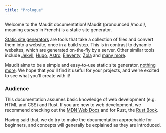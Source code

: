 ```yaml
---
title: "Prologue"
---
```


Welcome to the Maudit documentation! Maudit (pronounced /mo.di/, meaning _cursed_ in French) is a static site generator.

[Static site generators](https://en.wikipedia.org/wiki/Static_site_generator) are tools that take a collection of files and convert them into a website, once in a build step. This is in contrast to dynamic websites, which are generated on-the-fly by a server. Other similar tools include [Jekyll](https://jekyllrb.com), [Hugo](https://gohugo.io), [Astro](https://astro.build), [Eleventy](https://www.11ty.dev), [Zola](https://www.getzola.org) and [many more](https://jamstack.org/generators/).

Maudit aims to be a simple and easy-to-use static site generator, [nothing more](/docs/philosophy/). We hope that you'll find it useful for your projects, and we're excited to see what you'll create with it!

### Audience

This documentation assumes basic knowledge of web development (e.g. HTML and CSS) and Rust. If you are new to web development, we recommend checking out the [MDN Web Docs](https://developer.mozilla.org/en-US/docs/Web) and for Rust, the [Rust Book](https://doc.rust-lang.org/book/).

Having said that, we do try to make the documentation approchable for beginners, and concepts will generally be explained as they are introduced.

